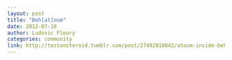 ```yaml
---
layout: post
title: "Beh[at]oum"
date: 2012-07-18
author: Ludovic Fleury
categories: community
link: http://testonsteroid.tumblr.com/post/27492810842/atoum-inside-behat-php-test-combo
---
```

